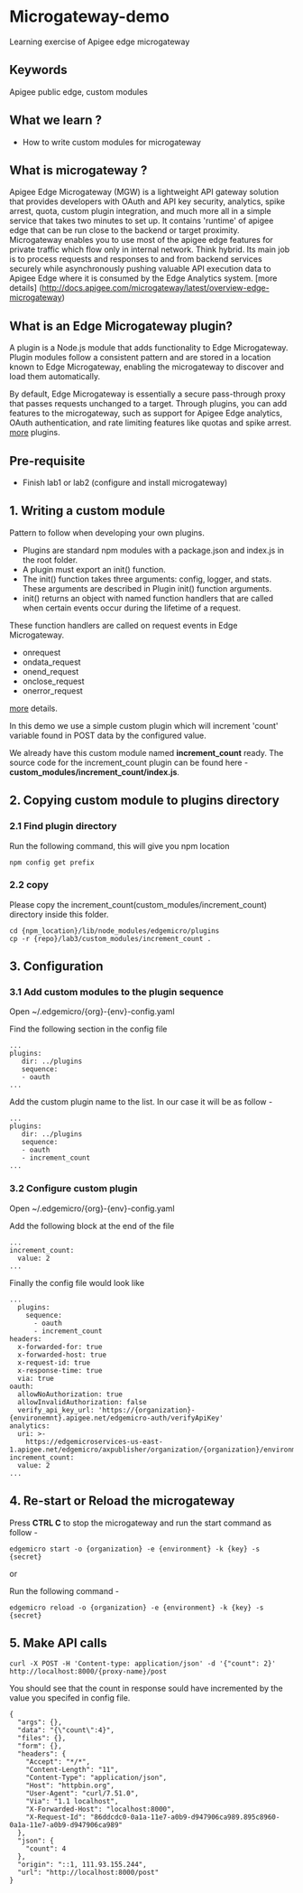 # Microgateway-demo
Learning exercise of Apigee edge microgateway

## Keywords
Apigee public edge, custom modules

## What we learn ?
- How to write custom modules for microgateway


## What is microgateway ?

Apigee Edge Microgateway (MGW) is a lightweight API gateway solution that provides developers with OAuth and API key security, analytics, spike arrest, quota, custom plugin integration, and much more all in a simple service that takes two minutes to set up. It contains 'runtime' of apigee edge that can be run close to the backend or target proximity. Microgateway enables you to use most of the apigee edge features for private traffic which flow only in internal network. Think hybrid. Its main job is to process requests and responses to and from backend services securely while asynchronously pushing valuable API execution data to Apigee Edge where it is consumed by the Edge Analytics system. [more details] (http://docs.apigee.com/microgateway/latest/overview-edge-microgateway)

## What is an Edge Microgateway plugin?

A plugin is a Node.js module that adds functionality to Edge Microgateway. Plugin modules follow a consistent pattern and are stored in a location known to Edge Microgateway, enabling the microgateway to discover and load them automatically.

By default, Edge Microgateway is essentially a secure pass-through proxy that passes requests unchanged to a target. Through plugins, you can add features to the microgateway, such as support for Apigee Edge analytics, OAuth authentication, and rate limiting features like quotas and spike arrest. [more](http://docs.apigee.com/microgateway/v21x/using-plugins-v21x) plugins.

## Pre-requisite
- Finish lab1 or lab2 (configure and install microgateway)

## 1. Writing a custom module
Pattern to follow when developing your own plugins.

- Plugins are standard npm modules with a package.json and index.js in the root folder.
- A plugin must export an init() function.
- The init() function takes three arguments: config, logger, and stats. These arguments are described in Plugin init() function arguments.
- init() returns an object with named function handlers that are called when certain events occur during the lifetime of a request.

These function handlers are called on request events in Edge Microgateway.
- onrequest
- ondata_request
- onend_request
- onclose_request
- onerror_request

[more](http://docs.apigee.com/microgateway/latest/develop-custom-plugins) details.

In this demo we use a simple custom plugin which will increment 'count' variable found in POST data by the configured value.

We already have this custom module named **increment_count** ready. The source code for the increment_count plugin can be found here -  **custom_modules/increment_count/index.js**.

## 2. Copying custom module to plugins directory
### 2.1 Find plugin directory
Run the following command, this will give you npm location

``` 
npm config get prefix
```

### 2.2 copy
Please copy the increment_count(custom_modules/increment_count) directory inside this folder.
```
cd {npm_location}/lib/node_modules/edgemicro/plugins
cp -r {repo}/lab3/custom_modules/increment_count .
```

## 3. Configuration
### 3.1 Add custom modules to the plugin sequence 
Open ~/.edgemicro/{org}-{env}-config.yaml

Find the following section in the config file
```
...
plugins:
   dir: ../plugins
   sequence:
   - oauth
...
```

Add the custom plugin name to the list. In our case it will be as follow - 
```
...
plugins:
   dir: ../plugins
   sequence:
   - oauth
   - increment_count
...
```


### 3.2 Configure custom plugin
Open ~/.edgemicro/{org}-{env}-config.yaml

Add the following block at the end of the file
```
...
increment_count:
  value: 2 
...
```
Finally the config file would look like
```
...
  plugins:
    sequence:
      - oauth
      - increment_count
headers:
  x-forwarded-for: true
  x-forwarded-host: true
  x-request-id: true
  x-response-time: true
  via: true
oauth:
  allowNoAuthorization: true
  allowInvalidAuthorization: false
  verify_api_key_url: 'https://{organization}-{environemnt}.apigee.net/edgemicro-auth/verifyApiKey'
analytics:
  uri: >-
    https://edgemicroservices-us-east-1.apigee.net/edgemicro/axpublisher/organization/{organization}/environment/{environment}
increment_count:
  value: 2
...
```

## 4. Re-start or Reload the microgateway
Press **CTRL C** to stop the microgateway and run the start command as follow -  
```
edgemicro start -o {organization} -e {environment} -k {key} -s {secret}
```
or

Run the following command - 
```
edgemicro reload -o {organization} -e {environment} -k {key} -s {secret}
```

## 5. Make API calls
```
curl -X POST -H 'Content-type: application/json' -d '{"count": 2}' http://localhost:8000/{proxy-name}/post
```

You should see that the count in response sould have incremented by the value you specifed in config file.
```
{
  "args": {},
  "data": "{\"count\":4}",
  "files": {},
  "form": {},
  "headers": {
    "Accept": "*/*",
    "Content-Length": "11",
    "Content-Type": "application/json",
    "Host": "httpbin.org",
    "User-Agent": "curl/7.51.0",
    "Via": "1.1 localhost",
    "X-Forwarded-Host": "localhost:8000",
    "X-Request-Id": "86ddcdc0-0a1a-11e7-a0b9-d947906ca989.895c8960-0a1a-11e7-a0b9-d947906ca989"
  },
  "json": {
    "count": 4
  },
  "origin": "::1, 111.93.155.244",
  "url": "http://localhost:8000/post"
}
```

